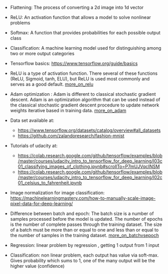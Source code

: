 - Flattening: The process of converting a 2d image into 1d vector
- ReLU: An activation function that allows a model to solve nonlinear problems
- Softmax: A function that provides probabilities for each possible output class
- Classification: A machine learning model used for distinguishing among two or more output categories

- Tensorflow basics: https://www.tensorflow.org/guide/basics

- ReLU is a type of activation function. There several of these functions (ReLU, Sigmoid, tanh, ELU), but ReLU is used most commonly and serves as a good default. [more_on_relu](https://www.kaggle.com/dansbecker/rectified-linear-units-relu-in-deep-learning)

- Adam optimization : Adam is different to classical stochastic gradient descent. Adam is an optimization algorithm that can be used instead of the classical stochastic gradient descent procedure to update network weights iterative based in training data. [more_on_adam](https://machinelearningmastery.com/adam-optimization-algorithm-for-deep-learning/)

- Data set available at:
    - https://www.tensorflow.org/datasets/catalog/overview#all_datasets
    - https://github.com/zalandoresearch/fashion-mnist

- Tutorials of udacity at: 
    - https://colab.research.google.com/github/tensorflow/examples/blob/master/courses/udacity_intro_to_tensorflow_for_deep_learning/l03c01_classifying_images_of_clothing.ipynb#scrollTo=P7mUJVqcINSM
    - https://colab.research.google.com/github/tensorflow/examples/blob/master/courses/udacity_intro_to_tensorflow_for_deep_learning/l02c01_celsius_to_fahrenheit.ipynb

- Image normalization for image classification: https://machinelearningmastery.com/how-to-manually-scale-image-pixel-data-for-deep-learning/

- Difference between batch and epoch: The batch size is a number of samples processed before the model is updated. The number of epochs is the number of complete passes through the training dataset. The size of a batch must be more than or equal to one and less than or equal to the number of samples in the training dataset. [more_on_batchvsepoch](https://machinelearningmastery.com/difference-between-a-batch-and-an-epoch/)

- Regression: linear problem by regression , getting 1 output from 1 input

- Classification: non linear problem, each output has value via soft-max. Gives probability which sums to 1, one of the many output will be the higher value (confidence)